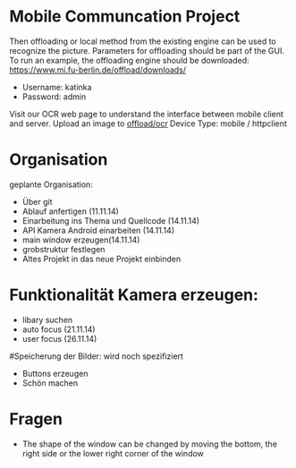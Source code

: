 # Mobile Communcation Project

Then offloading or local method from the existing engine can be used to recognize the picture.
Parameters for offloading should be part of the GUI.
To run an example, the offloading engine should be downloaded:
https://www.mi.fu-berlin.de/offload/downloads/

* Username: katinka
* Password: admin

Visit our OCR web page to understand the interface between mobile client and server.
Upload an image to [offload/ocr](https://www.mi.fu-berlin.de/offload/ocr/)
Device Type: mobile / httpclient

# Organisation
geplante Organisation:
* Über git
* Ablauf anfertigen (11.11.14)
* Einarbeitung ins Thema und Quellcode (14.11.14)
* API Kamera Android einarbeiten (14.11.14)
* main window erzeugen(14.11.14)
* grobstruktur festlegen
* Altes Projekt in das neue Projekt einbinden 


# Funktionalität Kamera erzeugen: 
* libary suchen
* auto focus (21.11.14)
* user focus (26.11.14)



#Speicherung der Bilder: wird noch spezifiziert
* Buttons erzeugen
* Schön machen



# Fragen 
* The shape of the window can be changed by moving the bottom, the right side or the
lower right corner of the window
